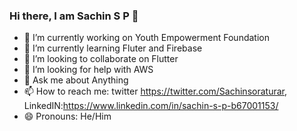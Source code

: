 ### Hi there, I am Sachin S P 👋

- 🔭 I’m currently working on Youth Empowerment Foundation
- 🌱 I’m currently learning Fluter and Firebase
- 👯 I’m looking to collaborate on Flutter
- 🤔 I’m looking for help with AWS
- 💬 Ask me about Anything 
- 📫 How to reach me: twitter https://twitter.com/Sachinsoraturar, LinkedIN:https://www.linkedin.com/in/sachin-s-p-b67001153/
- 😄 Pronouns: He/Him

